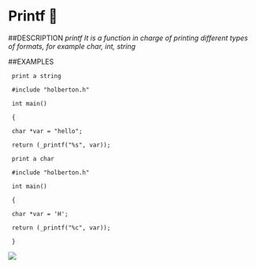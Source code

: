 # Printf 📜

##DESCRIPTION
_printf It is a function in charge of printing different types of formats, for example char, int, string_

##EXAMPLES
     
     print a string

     #include "holberton.h"

     int main()

     {

     char *var = "hello";

     return (_printf("%s", var));

     print a char

     #include "holberton.h"

     int main()

     {

     char *var = 'H';

     return (_printf("%c", var));

     }

![](https://www.holbertonschool.com/holberton-logo.png)
